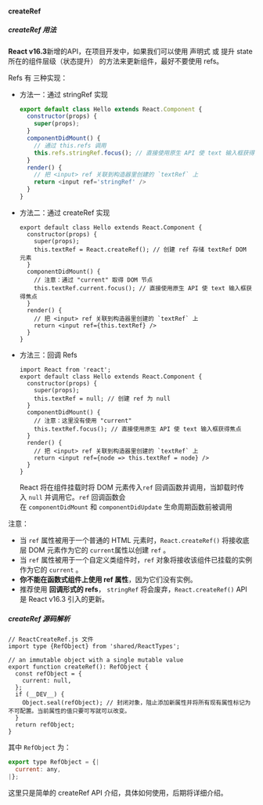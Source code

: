 #### createRef

##### createRef 用法

**React v16.3**新增的API，在项目开发中，如果我们可以使用 声明式 或 提升 state 所在的组件层级（状态提升） 的方法来更新组件，最好不要使用 refs。

Refs 有 三种实现：

- 方法一：通过 stringRef 实现

  ```js
  export default class Hello extends React.Component {
    constructor(props) {
      super(props);
    }
    componentDidMount() {
      // 通过 this.refs 调用
      this.refs.stringRef.focus(); // 直接使用原生 API 使 text 输入框获得焦点
    }
    render() {
      // 把 <input> ref 关联到构造器里创建的 `textRef` 上
      return <input ref='stringRef' />
    }
  }
  ```

- 方法二：通过 createRef 实现

  ```react
  export default class Hello extends React.Component {
    constructor(props) {
      super(props);
      this.textRef = React.createRef(); // 创建 ref 存储 textRef DOM 元素
    }
    componentDidMount() {
      // 注意：通过 "current" 取得 DOM 节点
      this.textRef.current.focus(); // 直接使用原生 API 使 text 输入框获得焦点
    }
    render() {
      // 把 <input> ref 关联到构造器里创建的 `textRef` 上
      return <input ref={this.textRef} />
    }
  }	
  ```

- 方法三：回调 Refs

  ```react
  import React from 'react';
  export default class Hello extends React.Component {
    constructor(props) {
      super(props);
      this.textRef = null; // 创建 ref 为 null
    }
    componentDidMount() {
      // 注意：这里没有使用 "current" 
      this.textRef.focus(); // 直接使用原生 API 使 text 输入框获得焦点
    }
    render() {
      // 把 <input> ref 关联到构造器里创建的 `textRef` 上
      return <input ref={node => this.textRef = node} />
    }
  }												
  ```

  React 将在组件挂载时将 DOM 元素传入`ref` 回调函数并调用，当卸载时传入 `null` 并调用它。`ref` 回调函数会在 `componentDidMount` 和 `componentDidUpdate` 生命周期函数前被调用

注意：

- 当 `ref` 属性被用于一个普通的 HTML 元素时，`React.createRef()` 将接收底层 DOM 元素作为它的 `current`属性以创建 `ref` 。
- 当 `ref` 属性被用于一个自定义类组件时，`ref` 对象将接收该组件已挂载的实例作为它的 `current` 。
- **你不能在函数式组件上使用 ref 属性**，因为它们没有实例。
- 推荐使用 **回调形式的 refs**， `stringRef` 将会废弃，`React.createRef()` API 是 React v16.3 引入的更新。

##### createRef 源码解析

```react
// ReactCreateRef.js 文件
import type {RefObject} from 'shared/ReactTypes';

// an immutable object with a single mutable value
export function createRef(): RefObject {
  const refObject = {
    current: null,
  };
  if (__DEV__) {
    Object.seal(refObject); // 封闭对象，阻止添加新属性并将所有现有属性标记为不可配置。当前属性的值只要可写就可以改变。
  }
  return refObject;
}
```

其中 `RefObject` 为： 

```js
export type RefObject = {|
  current: any,
|};
```

这里只是简单的 createRef API 介绍，具体如何使用，后期将详细介绍。